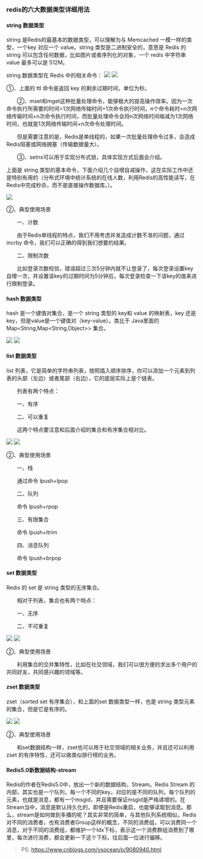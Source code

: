 ### redis的六大数据类型详细用法

#### string 数据类型
string 是Redis的最基本的数据类型，可以理解为与 Memcached 一模一样的类型，一个key 对应一个 value。string 类型是二进制安全的，意思是 Redis 的 string 可以包含任何数据，比如图片或者序列化的对象，一个 redis 中字符串 value 最多可以是 512M。

string 数据类型在 Redis 中的相关命令：
![](img/redis-string-1.png)
![](img/redis-string-2.png)


①、上面的 ttl 命令是返回 key 的剩余过期时间，单位为秒。

　　②、mset和mget这种批量处理命令，能够极大的提高操作效率。因为一次命令执行所需要的时间=1次网络传输时间+1次命令执行时间，n个命令耗时=n次网络传输时间+n次命令执行时间，而批量处理命令会将n次网络时间缩减为1次网络时间，也就是1次网络传输时间+n次命令处理时间。

　　但是需要注意的是，Redis是单线程的，如果一次批量处理命令过多，会造成Redis阻塞或网络拥塞（传输数据量大）。

　　③、setnx可以用于实现分布式锁，具体实现方式后面会介绍。

上面是 string 类型的基本命令，下面介绍几个自增自减操作，这在实际工作中还是特别有用的（分布式环境中统计系统的在线人数，利用Redis的高性能读写，在Redis中完成秒杀，而不是直接操作数据库。）。

![](img/redis-string-3.png)

②、典型使用场景

　　一、计数

　　由于Redis单线程的特点，我们不用考虑并发造成计数不准的问题，通过 incrby 命令，我们可以正确的得到我们想要的结果。

　　二、限制次数

　　比如登录次数校验，错误超过三次5分钟内就不让登录了，每次登录设置key自增一次，并设置该key的过期时间为5分钟后，每次登录检查一下该key的值来进行限制登录。



#### hash 数据类型

hash 是一个键值对集合，是一个 string 类型的 key和 value 的映射表，key 还是key，但是value是一个键值对（key-value）。类比于 Java里面的 Map<String,Map<String,Object>> 集合。

![](img/redis-hash-1.png)
![](img/redis-hash-2.png)


#### list 数据类型

list 列表，它是简单的字符串列表，按照插入顺序排序，你可以添加一个元素到列表的头部（左边）或者尾部（右边），它的底层实际上是个链表。

　　列表有两个特点：

　　一、有序

　　二、可以重复

　　这两个特点要注意和后面介绍的集合和有序集合相对比。

![](img/redis-list-1.png)
![](img/redis-list-2.png)

②、典型使用场景

 　　一、栈

　　通过命令 lpush+lpop

　　二、队列

　　命令 lpush+rpop

　　三、有限集合

　　命令 lpush+ltrim

　　四、消息队列

　　命令 lpush+brpop


#### set 数据类型

Redis 的 set 是 string 类型的无序集合。

　　相对于列表，集合也有两个特点：

　　一、无序

　　二、不可重复

![](img/redis-set-1.png)
![](img/redis-set-2.png)

②、典型使用场景

　　利用集合的交并集特性，比如在社交领域，我们可以很方便的求出多个用户的共同好友，共同感兴趣的领域等。

#### zset 数据类型

zset（sorted set 有序集合），和上面的set 数据类型一样，也是 string 类型元素的集合，但是它是有序的。

![](img/redis-zset-1.png)
![](img/redis-zset-2.png)

②、典型使用场景

　　和set数据结构一样，zset也可以用于社交领域的相关业务，并且还可以利用zset 的有序特性，还可以做类似排行榜的业务。


#### Redis5.0新数据结构-stream

Redis的作者在Redis5.0中，放出一个新的数据结构，Stream。Redis Stream 的内部，其实也是一个队列，每一个不同的key，对应的是不同的队列，每个队列的元素，也就是消息，都有一个msgid，并且需要保证msgid是严格递增的。在Stream当中，消息是默认持久化的，即便是Redis重启，也能够读取到消息。那么，stream是如何做到多播的呢？其实非常的简单，与其他队列系统相似，Redis对不同的消费者，也有消费者Group这样的概念，不同的消费组，可以消费同一个消息，对于不同的消费组，都维护一个Idx下标，表示这一个消费群组消费到了哪里，每次进行消费，都会更新一下这个下标，往后面一位进行偏移。


>PS: https://www.cnblogs.com/ysocean/p/9080940.html








